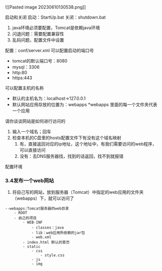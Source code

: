![[Pasted image 20230610130538.png]]


启动和关闭
启动：StartUp.bat
关闭：shutdown.bat

1. java环境必须要配置，Tomcat是依赖java环境
2. 闪退问题：需要配置兼容性
3. 乱码问题，配置文件中设置


配置：conf/server.xml 
可以配置启动的端口号
* tomcat的默认端口号：8080
* mysql：3306
* http:80
* https:443

可以配置主机的名称
* 默认的主机名为：localhost->127.0.0.1
* 默认网站应用存放的位置为：webapps
*webapps 里面的每一个文件夹代表一个应用

请你谈谈网站是如何进行访问的
1. 输入一个域名；回车
2. 检查本机的C盘里的hosts配置文件下有没有这个域名映射
	1. 有，直接返回对应的ip地址，这个地址中，有我们需要访问的web程序，可以直接访问
	2. 没有：去DNS服务器找，找到的话返回，找不到就报错


配置环境

### 3.4发布一个web网站
1. 将自己写的网站，放到服务器（Tomcat）中指定的web应用的文件夹（webapps）下，就可以访问了
```
--webapps:Tomcat服务器的web目录
	- ROOT
	- 自己的项目
		- WEB-INF
			- classes：java
			- lib：web应用所依赖的jar包
			- web.xml
		- index.html 默认的首页
		- static
			- css
				- style.css
			- js
			- img
```